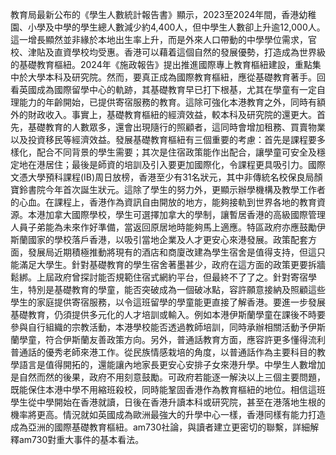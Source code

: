 教育局最新公布的《學生人數統計報告書》顯示，2023至2024年間，香港幼稚園、小學及中學的學生總人數減少約4,400人，但中學生人數卻上升逾12,000人。這一增長顯然並非緣於本地出生率上升，而是外來人口帶動的中學學位需求，官校、津貼及直資學校均受惠。香港可以藉着這個自然的發展優勢，打造成為世界級的基礎教育樞紐。2024年《施政報告》提出推進國際專上教育樞紐建設，重點集中於大學本科及研究院。然而，要真正成為國際教育樞紐，應從基礎教育著手。回看英國成為國際留學中心的軌跡，其基礎教育早已打下根基，尤其在學童有一定自理能力的年齡開始，已提供寄宿服務的教育。這除可強化本港教育之外，同時有額外的財政收入。事實上，基礎教育樞紐的經濟效益，較本科及研究院的還更大。首先，基礎教育的人數眾多，還會出現隨行的照顧者，這同時會增加租務、買賣物業以及投資移民等經濟效益。發展基礎教育樞紐有三個重要的考慮：首先是課程要多樣化，配合不同背景的學生需要；其次是住宿政策能作出配合，讓學童可安全及穩定地在港居住；最後是師資的培訓及引入要更加國際化，令課程更具吸引力。國際文憑大學預科課程(IB)周日放榜，香港至少有31名狀元，其中非傳統名校保良局顏寶鈴書院今年首次誕生狀元。這除了學生的努力外，更顯示辦學機構及教學工作者的心血。在課程上，香港作為資訊自由開放的地方，能夠接軌到世界各地的教育資源。本港加拿大國際學校，學生可選擇加拿大的學制，讓暫居香港的高級國際管理人員子弟能為未來作好準備，當返回原居地時能夠馬上適應。特區政府亦應鼓勵伊斯蘭國家的學校落戶香港，以吸引當地企業及人才更安心來港發展。政策配套方面，發展局近期積極推動將現有的酒店和商廈改建為學生宿舍是值得支持，但這只能滿足大學生。針對基礎教育的學生宿舍著墨甚少，政府在這方面的政策更要拆牆鬆綁。上屆政府曾探討能否規範住宿式網約平台，但最終不了了之。針對寄宿學生，特別是基礎教育的學童，能否突破成為一個破冰點，容許願意接納及照顧這些學生的家庭提供寄宿服務，以令這班留學的學童能更直接了解香港。要進一步發展基礎教育，仍須提供多元化的人才培訓或輸入。例如本港伊斯蘭學童在課後不時要參與自行組織的宗教活動，本港學校能否透過教師培訓，同時承辦相關活動予伊斯蘭學童，符合伊斯蘭友善政策方向。另外，普通話教育方面，應容許更多懂得流利普通話的優秀老師來港工作。從民族情感栽培的角度，以普通話作為主要科目的教學語言是值得開拓的，還能讓內地家長更安心安排子女來港升學。中學生人數增加是自然而然的後果，政府不用刻意鼓勵。可政府若能逐一解決以上三個主要問題，既能保住本港中學不用縮班殺校，同時能鞏固香港作為教育樞紐的地位。相信這班學生從中學開始在香港就讀，日後在香港升讀本科或研究院，甚至在港落地生根的機率將更高。情況就如英國成為歐洲最強大的升學中心一樣，香港同樣有能力打造成為亞洲的國際基礎教育樞紐。am730社論，與讀者建立更密切的聯繫，詳細解釋am730對重大事件的基本看法。
